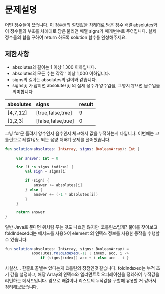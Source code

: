 # 문제설명

어떤 정수들이 있습니다. 
이 정수들의 절댓값을 차례대로 담은 정수 배열 absolutes와 이 정수들의 부호를 차례대로 담은 불리언 배열 signs가 매개변수로 주어집니다. 
실제 정수들의 합을 구하여 return 하도록 solution 함수를 완성해주세요.


## 제한사항
- absolutes의 길이는 1 이상 1,000 이하입니다.
- absolutes의 모든 수는 각각 1 이상 1,000 이하입니다.
- signs의 길이는 absolutes의 길이와 같습니다.
- signs[i] 가 참이면 absolutes[i] 의 실제 정수가 양수임을, 그렇지 않으면 음수임을 의미합니다.


| absolutes | signs |	result |
|:-----|:-----|:-----|
|[4,7,12]|	[true,false,true] |	9 |
| [1,2,3] |	[false,false,true] |	0 |

그냥 for문 돌려서 양수인지 음수인지 체크해서 값을 누적하는게 다입니다. 
이번에는 코틀린으로 레벨1정도 되는 음양 더하기 문제를 풀어봤습니다.

```kotlin
fun solution(absolutes: IntArray, signs: BooleanArray): Int {
     
     var answer: Int = 0

     for (i in signs.indices) {
         val sign = signs[i]

         if (sign) {
             answer += absolutes[i]
         } else {
             answer += (-1 * absolutes[i])
         }
     }

     return answer
}
```
일반 Java로 푼다면 위처럼 푸는 것도 나쁘진 않지만, 코틀린스럽게? 풀이를 찾아보고 foldIndexed라는 메서드를 사용하여 element 의 인덱스 정보를 사용한 동작을 수행할 수 있습니다.

```java
fun solution(absolutes: IntArray, signs: BooleanArray) =
            absolutes.foldIndexed(-1) { index, acc, i ->
                if (signs[index]) acc + i else acc - i }
```

사실상... 한줄로 끝낼수 있다는게 코틀린의 장점인것 같습니다.  foldIndexed는 누적 초기 값을 설정하고, 해당 Array의 인덱스와 엘리먼트로 오퍼레이션을 정의하여 누적값을 리턴하는 메서드입니다.
앞으로 배열이나 리스트의 누적값을 구할때 유용할 거 같아서 정리해보았습니다.



